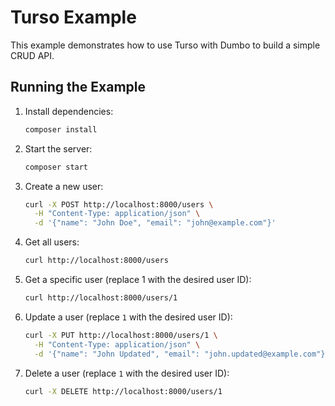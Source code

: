 # Turso Example

This example demonstrates how to use Turso with Dumbo to build a simple CRUD API.

## Running the Example

1. Install dependencies:

   ```bash
   composer install
   ```

2. Start the server:

   ```bash
   composer start
   ```

3. Create a new user:

   ```bash
   curl -X POST http://localhost:8000/users \
     -H "Content-Type: application/json" \
     -d '{"name": "John Doe", "email": "john@example.com"}'
   ```

4. Get all users:

   ```bash
   curl http://localhost:8000/users
   ```

5. Get a specific user (replace 1 with the desired user ID):

   ```bash
   curl http://localhost:8000/users/1
   ```

6. Update a user (replace `1` with the desired user ID):

   ```bash
   curl -X PUT http://localhost:8000/users/1 \
     -H "Content-Type: application/json" \
     -d '{"name": "John Updated", "email": "john.updated@example.com"}'
   ```

7. Delete a user (replace `1` with the desired user ID):

   ```bash
   curl -X DELETE http://localhost:8000/users/1
   ```
